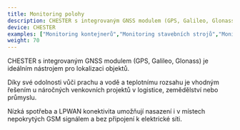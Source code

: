 ```yaml
---
title: Monitoring polohy
description: CHESTER s integrovaným GNSS modulem (GPS, Galileo, Glonass) je ideálním nástrojem pro lokalizaci objektů.
device: CHESTER
examples: ["Monitoring kontejnerů","Monitoring stavebních strojů","Monitoring mobilních toalet","Monitoring objemných předmětů ve&nbsp;venkovních skladech"]
weight: 70
---
```


CHESTER s integrovaným GNSS modulem (GPS, Galileo, Glonass) je ideálním nástrojem pro lokalizaci objektů.

Díky své odolnosti vůči prachu a vodě a teplotnímu rozsahu je vhodným řešením u náročných venkovních projektů v logistice, zemědělství nebo průmyslu.

Nízká spotřeba a LPWAN konektivita umožňují nasazení i v místech nepokrytých GSM signálem a bez připojení k elektrické síti.

